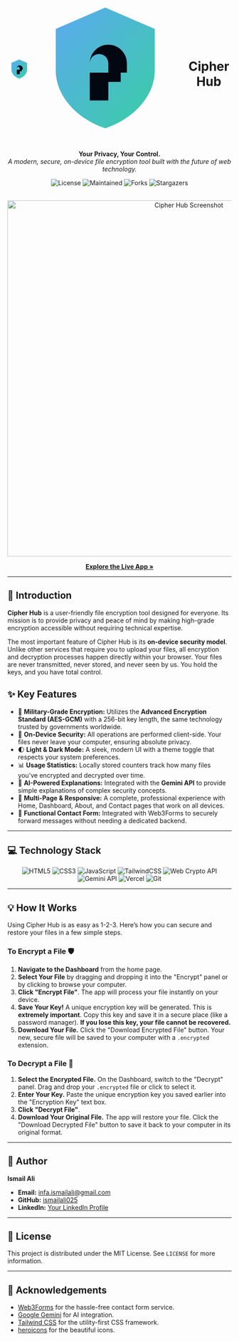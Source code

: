 <div align="center">
  
  <div style="display: flex; align-items: center; justify-content: center;">
    <svg width="80" height="80" viewBox="0 0 24 24" fill="none" xmlns="http://www.w3.org/2000/svg">
        <defs>
            <linearGradient id="logoIconGradient" x1="0" y1="2" x2="24" y2="22" gradientUnits="userSpaceOnUse">
                <stop stop-color="#60a5fa" />
                <stop offset="1" stop-color="#34d399" />
            </linearGradient>
        </defs>
        <path d="M12 2L4 5.45V12.18C4 16.14 7.21 19.88 12 21.5C16.79 19.88 20 16.14 20 12.18V5.45L12 2Z" fill="url(#logoIconGradient)"/>
        <path d="M14.5 14H12.5V17H9.5V11C9.5 9.34 10.84 8 12.5 8C14.16 8 15.5 9.34 15.5 11V12.5H12.5V11C12.5 10.17 11.83 9.5 11 9.5C10.17 9.5 9.5 10.17 9.5 11V12.5H14.5V14Z" fill="#030712"/>
    </svg>
    <svg class="w-8 h-8" viewBox="0 0 24 24" fill="none" xmlns="http://www.w3.org/2000/svg"><defs><linearGradient id="logoIconGradient" x1="0" y1="2" x2="24" y2="22" gradientUnits="userSpaceOnUse"><stop stop-color="#60a5fa"/><stop offset="1" stop-color="#34d399"/></linearGradient></defs><path d="M12 2L4 5.45V12.18C4 16.14 7.21 19.88 12 21.5C16.79 19.88 20 16.14 20 12.18V5.45L12 2Z" fill="url(#logoIconGradient)"/><path d="M14.5 14H12.5V17H9.5V11C9.5 9.34 10.84 8 12.5 8C14.16 8 15.5 9.34 15.5 11V12.5H12.5V11C12.5 10.17 11.83 9.5 11 9.5C10.17 9.5 9.5 10.17 9.5 11V12.5H14.5V14Z" fill="#030712"/></svg><h1 style="margin-left: 15px;">Cipher Hub</h1>
  </div>

  <p>
    <strong>Your Privacy, Your Control.</strong>
    <br />
    <em>A modern, secure, on-device file encryption tool built with the future of web technology.</em>
  </p>
  
  <div>
    <img src="https://img.shields.io/badge/License-MIT-blue.svg" alt="License">
    <img src="https://img.shields.io/badge/Maintained-Yes-green.svg" alt="Maintained">
    <img src="https://img.shields.io/github/forks/ismailali025/-hub?style=social" alt="Forks">
    <img src="https://img.shields.io/github/stars/ismailali025/cipher-hub?style=social" alt="Stargazers">
  </div>
  
  <br>

  <p>
    <img src="https://user-images.githubusercontent.com/17827494/219807533-35a02275-a2bc-4428-b8a7-684c550616ed.png" alt="Cipher Hub Screenshot" width="800">
  </p>
  <a href="#"><strong>Explore the Live App »</strong></a>

</div>

---

## 📄 Introduction

**Cipher Hub** is a user-friendly file encryption tool designed for everyone. Its mission is to provide privacy and peace of mind by making high-grade encryption accessible without requiring technical expertise.

The most important feature of Cipher Hub is its **on-device security model**. Unlike other services that require you to upload your files, all encryption and decryption processes happen directly within your browser. Your files are never transmitted, never stored, and never seen by us. You hold the keys, and you have total control.

## ✨ Key Features

* 🔐 **Military-Grade Encryption:** Utilizes the **Advanced Encryption Standard (AES-GCM)** with a 256-bit key length, the same technology trusted by governments worldwide.
* 🚀 **On-Device Security:** All operations are performed client-side. Your files never leave your computer, ensuring absolute privacy.
* 🌓 **Light & Dark Mode:** A sleek, modern UI with a theme toggle that respects your system preferences.
* 📊 **Usage Statistics:** Locally stored counters track how many files you've encrypted and decrypted over time.
* 🤖 **AI-Powered Explanations:** Integrated with the **Gemini API** to provide simple explanations of complex security concepts.
* 📱 **Multi-Page & Responsive:** A complete, professional experience with Home, Dashboard, About, and Contact pages that work on all devices.
* 📧 **Functional Contact Form:** Integrated with Web3Forms to securely forward messages without needing a dedicated backend.

---

## 💻 Technology Stack

<p align="center">
  <img src="https://img.shields.io/badge/html5-%23E34F26.svg?style=for-the-badge&logo=html5&logoColor=white" alt="HTML5"/>
  <img src="https://img.shields.io/badge/css3-%231572B6.svg?style=for-the-badge&logo=css3&logoColor=white" alt="CSS3"/>
  <img src="https://img.shields.io/badge/javascript-%23323330.svg?style=for-the-badge&logo=javascript&logoColor=%23F7DF1E" alt="JavaScript"/>
  <img src="https://img.shields.io/badge/tailwindcss-%2338B2AC.svg?style=for-the-badge&logo=tailwind-css&logoColor=white" alt="TailwindCSS"/>
  <img src="https://img.shields.io/badge/Web%20Crypto%20API-007ACC?style=for-the-badge&logo=w3c&logoColor=white" alt="Web Crypto API"/>
  <img src="https://img.shields.io/badge/Gemini%20API-8E44AD?style=for-the-badge&logo=google&logoColor=white" alt="Gemini API"/>
  <img src="https://img.shields.io/badge/vercel-%23000.svg?style=for-the-badge&logo=vercel&logoColor=white" alt="Vercel"/>
  <img src="https://img.shields.io/badge/git-%23F05033.svg?style=for-the-badge&logo=git&logoColor=white" alt="Git"/>
</p>

---

## 💡 How It Works

Using Cipher Hub is as easy as 1-2-3. Here’s how you can secure and restore your files in a few simple steps.

### To Encrypt a File 🛡️

1.  **Navigate to the Dashboard** from the home page.
2.  **Select Your File** by dragging and dropping it into the "Encrypt" panel or by clicking to browse your computer.
3.  **Click "Encrypt File"**. The app will process your file instantly on your device.
4.  **Save Your Key!** A unique encryption key will be generated. This is **extremely important**. Copy this key and save it in a secure place (like a password manager). **If you lose this key, your file cannot be recovered.**
5.  **Download Your File.** Click the "Download Encrypted File" button. Your new, secure file will be saved to your computer with a `.encrypted` extension.

### To Decrypt a File 🔑

1.  **Select the Encrypted File.** On the Dashboard, switch to the "Decrypt" panel. Drag and drop your `.encrypted` file or click to select it.
2.  **Enter Your Key.** Paste the unique encryption key you saved earlier into the "Encryption Key" text box.
3.  **Click "Decrypt File"**.
4.  **Download Your Original File.** The app will restore your file. Click the "Download Decrypted File" button to save it back to your computer in its original format.

---

## 👥 Author

**Ismail Ali**

-   **Email:** [infa.ismailali@gmail.com](mailto:infa.ismailali@gmail.com)
-   **GitHub:** [ismailali025](https://github.com/ismailali025)
-   **LinkedIn:** [Your LinkedIn Profile](https://linkedin.com/in/your-profile)

---

## 📜 License

This project is distributed under the MIT License. See `LICENSE` for more information.

---

## 🙏 Acknowledgements

* [Web3Forms](https://web3forms.com/) for the hassle-free contact form service.
* [Google Gemini](https://gemini.google.com/) for AI integration.
* [Tailwind CSS](https://tailwindcss.com/) for the utility-first CSS framework.
* [heroicons](https://heroicons.com/) for the beautiful icons.
